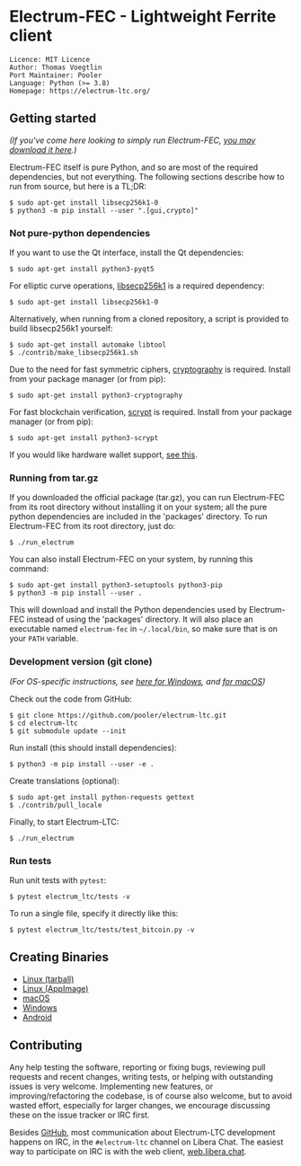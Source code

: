# Electrum-FEC - Lightweight Ferrite client

```
Licence: MIT Licence
Author: Thomas Voegtlin
Port Maintainer: Pooler
Language: Python (>= 3.8)
Homepage: https://electrum-ltc.org/
```


## Getting started

_(If you've come here looking to simply run Electrum-FEC,
[you may download it here](https://electrum-ltc.org/#download).)_

Electrum-FEC itself is pure Python, and so are most of the required dependencies,
but not everything. The following sections describe how to run from source, but here
is a TL;DR:

```
$ sudo apt-get install libsecp256k1-0
$ python3 -m pip install --user ".[gui,crypto]"
```

### Not pure-python dependencies

If you want to use the Qt interface, install the Qt dependencies:
```
$ sudo apt-get install python3-pyqt5
```

For elliptic curve operations,
[libsecp256k1](https://github.com/bitcoin-core/secp256k1)
is a required dependency:
```
$ sudo apt-get install libsecp256k1-0
```

Alternatively, when running from a cloned repository, a script is provided to build
libsecp256k1 yourself:
```
$ sudo apt-get install automake libtool
$ ./contrib/make_libsecp256k1.sh
```

Due to the need for fast symmetric ciphers,
[cryptography](https://github.com/pyca/cryptography) is required.
Install from your package manager (or from pip):
```
$ sudo apt-get install python3-cryptography
```

For fast blockchain verification,
[scrypt](https://github.com/holgern/py-scrypt) is required.
Install from your package manager (or from pip):
```
$ sudo apt-get install python3-scrypt
```

If you would like hardware wallet support,
[see this](https://github.com/spesmilo/electrum-docs/blob/master/hardware-linux.rst).


### Running from tar.gz

If you downloaded the official package (tar.gz), you can run
Electrum-FEC from its root directory without installing it on your
system; all the pure python dependencies are included in the 'packages'
directory. To run Electrum-FEC from its root directory, just do:
```
$ ./run_electrum
```

You can also install Electrum-FEC on your system, by running this command:
```
$ sudo apt-get install python3-setuptools python3-pip
$ python3 -m pip install --user .
```

This will download and install the Python dependencies used by
Electrum-FEC instead of using the 'packages' directory.
It will also place an executable named `electrum-fec` in `~/.local/bin`,
so make sure that is on your `PATH` variable.


### Development version (git clone)

_(For OS-specific instructions, see [here for Windows](contrib/build-wine/README_windows.md),
and [for macOS](contrib/osx/README_macos.md))_

Check out the code from GitHub:
```
$ git clone https://github.com/pooler/electrum-ltc.git
$ cd electrum-ltc
$ git submodule update --init
```

Run install (this should install dependencies):
```
$ python3 -m pip install --user -e .
```

Create translations (optional):
```
$ sudo apt-get install python-requests gettext
$ ./contrib/pull_locale
```

Finally, to start Electrum-LTC:
```
$ ./run_electrum
```

### Run tests

Run unit tests with `pytest`:
```
$ pytest electrum_ltc/tests -v
```

To run a single file, specify it directly like this:
```
$ pytest electrum_ltc/tests/test_bitcoin.py -v
```

## Creating Binaries

- [Linux (tarball)](contrib/build-linux/sdist/README.md)
- [Linux (AppImage)](contrib/build-linux/appimage/README.md)
- [macOS](contrib/osx/README.md)
- [Windows](contrib/build-wine/README.md)
- [Android](contrib/android/Readme.md)


## Contributing

Any help testing the software, reporting or fixing bugs, reviewing pull requests
and recent changes, writing tests, or helping with outstanding issues is very welcome.
Implementing new features, or improving/refactoring the codebase, is of course
also welcome, but to avoid wasted effort, especially for larger changes,
we encourage discussing these on the issue tracker or IRC first.

Besides [GitHub](https://github.com/pooler/electrum-ltc),
most communication about Electrum-LTC development happens on IRC, in the
`#electrum-ltc` channel on Libera Chat. The easiest way to participate on IRC is
with the web client, [web.libera.chat](https://web.libera.chat/#electrum-ltc).
